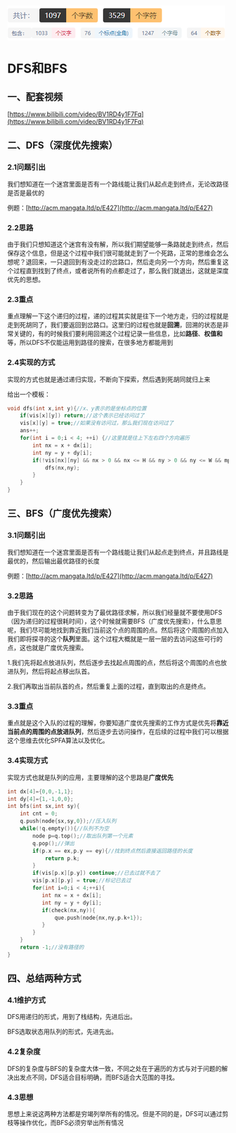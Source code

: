 ![img](../image/图论/DFS和BFS/字数统计.png)

# DFS和BFS

## 一、配套视频
[https://www.bilibili.com/video/BV1RD4y1F7Fq](https://www.bilibili.com/video/BV1RD4y1F7Fq)
## 二、DFS（深度优先搜索）

### 2.1问题引出

我们想知道在一个迷宫里面是否有一个路线能让我们从起点走到终点，无论改路径是否是最优的

例题：[http://acm.mangata.ltd/p/E427](http://acm.mangata.ltd/p/E427)

### 2.2思路

由于我们只想知道这个迷宫有没有解，所以我们期望能够一条路就走到终点，然后保存这个信息，但是这个过程中我们很可能就走到了一个死路，正常的思维会怎么想呢？退回来，一只退回到有没走过的岔路口，然后走向另一个方向，然后重复这个过程直到找到了终点，或者说所有的点都走过了，那么我们就退出，这就是深度优先的思想。

### 2.3重点

重点理解一下这个递归的过程，递的过程其实就是往下一个地方走，归的过程就是走到死胡同了，我们要返回到岔路口。这里归的过程也就是**回溯**，回溯的状态是非常关键的，有的时候我们要利用回溯这个过程记录一些信息，比如**路径**、**权值和**等，所以DFS不仅能运用到路径的搜索，在很多地方都能用到



### 2.4实现的方式

实现的方式也就是通过递归实现，不断向下探索，然后遇到死胡同就归上来

给出一个模板：

```cpp
void dfs(int x,int y){//x、y表示的是坐标点的位置
	if(vis[x][y]) return;//这个表示已经访问过了
	vis[x][y] = true;//如果没有访问过，那么我们现在访问过了
	ans++;
	for(int i = 0;i < 4; ++i) {//这里就是往上下左右四个方向遍历
		int nx = x + dx[i];
		int ny = y + dy[i];
		if(!vis[nx][ny] && nx > 0 && nx <= H && ny > 0 && ny <= W && mp[nx][ny] != '#') {//我们这里就是看下一个位置是否能递归访问
			dfs(nx,ny);
		}
	}
}
```



## 三、BFS（广度优先搜索）

### 3.1问题引出

我们想知道在一个迷宫里面是否有一个路线能让我们从起点走到终点，并且路线是最优的，然后输出最优路径的长度

例题：[http://acm.mangata.ltd/p/E427](http://acm.mangata.ltd/p/E427)

### 3.2思路

由于我们现在的这个问题转变为了最优路径求解，所以我们经量就不要使用DFS（因为递归的过程很耗时间），这个时候就需要BFS（广度优先搜索），什么意思呢，我们尽可能地找到靠近我们当前这个点的周围的点。然后将这个周围的点加入我们即将探寻的这个**队列**里面。这个过程大概就是一层一层的去访问这些可行的点，这也就是广度优先搜索。

1.我们先将起点放进队列，然后逐步去找起点周围的点，然后将这个周围的点也放进队列，然后将起点移出队首。

2.我们再取出当前队首的点，然后重复上面的过程，直到取出的点是终点。

### 3.3重点

重点就是这个入队的过程的理解，你要知道广度优先搜索的工作方式是优先将**靠近当前点的周围的点放进队列**，然后逐步去访问操作，在后续的过程中我们可以根据这个思维去优化SPFA算法以及优化。

### 3.4实现方式

实现方式也就是队列的应用，主要理解的这个思路是**广度优先**

```cpp
int dx[4]={0,0,-1,1};
int dy[4]={1,-1,0,0};
int bfs(int sx,int sy){
    int cnt = 0;
    q.push(node{sx,sy,0});//压入队列
    while(!q.empty()){//队列不为空
        node p=q.top();//取出队列第一个元素
        q.pop();//弹出
        if(p.x == ex,p.y == ey){//找到终点然后直接返回路径的长度
            return p.k;
        }
        if(vis[p.x][p.y]) continue;//已去过就不去了
        vis[p.x][p.y] = true;//标记已去过
        for(int i=0;i < 4;++i){
           int nx = x + dx[i];
           int ny = y + dy[i];
           if(check(nx,ny)){
               que.push(node{nx,ny,p.k+1});
           }
        }
    }
    return -1;//没有路径的
}
```



## 四、总结两种方式

### 4.1维护方式

DFS用递归的形式，用到了栈结构，先进后出。

BFS选取状态用队列的形式，先进先出。

### 4.2复杂度

DFS的复杂度与BFS的复杂度大体一致，不同之处在于遍历的方式与对于问题的解决出发点不同，DFS适合目标明确，而BFS适合大范围的寻找。

### 4.3思想

思想上来说这两种方法都是穷竭列举所有的情况。但是不同的是，DFS可以通过剪枝等操作优化，而BFS必须穷举出所有情况